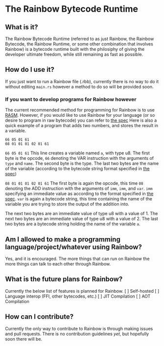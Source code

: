 # The Rainbow Bytecode Runtime

## What is it?
The Rainbow Bytecode Runtime (referred to as just Rainbow, the Rainbow Bytecode, the Rainbow Runtime, or some other combination that involves Rainbow) is a bytecode runtime built with the philosiphy of giving the developer ultimate freedom, while still remaining as fast as possible.

## How do I use it?
If you just want to run a Rainbow file (.rbb), currently there is no way to do it without editing `main.rs` however a method to do so will be provided soon.

### If you want to develop programs for Rainbow however
The current recommended method for programming for Rainbow is to use [RASM](https://github.com/luminous-foundation/rasm).
However, if you would like to use Rainbow for your language (or so desire to program in raw bytecode) you can refer to [the spec](spec.md)
Here is also a quick example of a program that adds two numbers, and stores the result in a variable.

```
66 05 01 61 
08 01 01 01 02 01 61
```

`66 05 01 61`
This line creates a variable named `a`, with type u8.
The first byte is the opcode, `66` denoting the VAR instruction with the arguments of `type` and `name`.
The second byte is the type.
The last two bytes are the name of the variable (according to the bytecode string format specified in [the spec](spec.md))

`08 01 01 01 02 01 61`
The first byte is again the opcode, this time `08` denoting the ADD instruction with the arguments of `imm`, `imm`, and `var`.
`imm` specifying an immediate value as according to the format specified in [the spec](spec.md).
`var` is again a bytecode string, this time containing the name of the variable you are trying to store the output of the addition into.

The next two bytes are an immediate value of type u8 with a value of 1.
The next two bytes are an immediate value of type u8 with a value of 2.
The last two bytes are a bytecode string holding the name of the variable `a`.

## Am I allowed to make a programming language/project/whatever using Rainbow?
Yes, and it is encouraged.
The more things that can run on Rainbow the more things can talk to each other through Rainbow.

## What is the future plans for Rainbow?
Currently the below list of features is planned for Rainbow.
[ ] Self-hosted
[ ] Language interop (FFI, other bytecodes, etc.)
[ ] JIT Compilation
[ ] AOT Compilation

## How can I contribute?
Currently the only way to contribute to Rainbow is through making issues and pull requests.
There is no contribution guidelines *yet*, but hopefully soon there will be.